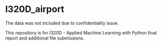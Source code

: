 # I320D_airport
The data was not included due to confidentiality issue.

This repository is for I320D - Applied Machine Learning with Python final report and additional file submissions.
